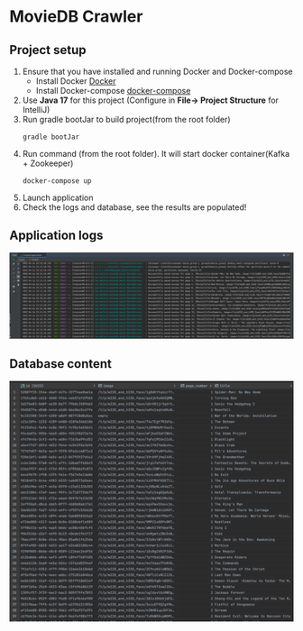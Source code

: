 # MovieDB Crawler

## Project setup

1. Ensure that you have installed and running Docker and Docker-compose
    * Install Docker [Docker](https://www.docker.com/products/docker-desktop)
    * Install Docker-compose  [docker-compose](https://docs.docker.com/compose/install/)
2. Use **Java 17** for this project (Configure in **File-> Project Structure** for IntelliJ)
3. Run gradle bootJar to build project(from the root folder)
   ```
   gradle bootJar
   ```
4. Run command (from the root folder). It will start docker container(Kafka + Zookeeper)
   ```
   docker-compose up
   ```
5. Launch application
6. Check the logs and database, see the results are populated!

## Application logs

![img.png](img.png)

## Database content
![img_1.png](img_1.png)